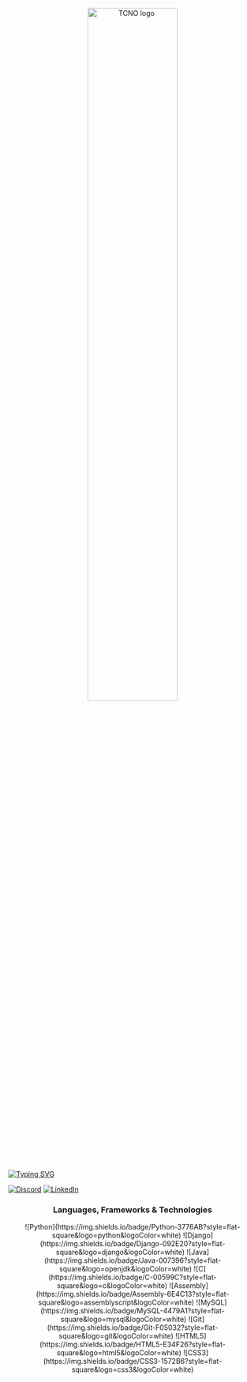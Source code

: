 <p align="center">
  <a href="https://tcno.co"><img src="https://i.imgur.com/fd1beCe.png" alt="TCNO logo" width="60%"></a>
</p>

[![Typing SVG](https://readme-typing-svg.herokuapp.com?font=Fira+Code&pause=1000&color=00F718&width=200&lines=Hi+There!;I'm+Malek)](https://git.io/typing-svg)

[![Discord](https://img.shields.io/badge/Discord-5865F2?style=flat-square&logo=discord&logoColor=white)](https://discord.gg/mylink)
[![LinkedIn](https://img.shields.io/badge/LinkedIn-0A66C2?style=flat-square&logo=linkedin&logoColor=white)](https://linkedin.com/in/myprofile)
</p>

<h3 align="center">Languages, Frameworks & Technologies</h3>
<p align="center">
  ![Python](https://img.shields.io/badge/Python-3776AB?style=flat-square&logo=python&logoColor=white)
  ![Django](https://img.shields.io/badge/Django-092E20?style=flat-square&logo=django&logoColor=white)
  ![Java](https://img.shields.io/badge/Java-007396?style=flat-square&logo=openjdk&logoColor=white)
  ![C](https://img.shields.io/badge/C-00599C?style=flat-square&logo=c&logoColor=white)
  ![Assembly](https://img.shields.io/badge/Assembly-6E4C13?style=flat-square&logo=assemblyscript&logoColor=white)
  ![MySQL](https://img.shields.io/badge/MySQL-4479A1?style=flat-square&logo=mysql&logoColor=white)
  ![Git](https://img.shields.io/badge/Git-F05032?style=flat-square&logo=git&logoColor=white)
  ![HTML5](https://img.shields.io/badge/HTML5-E34F26?style=flat-square&logo=html5&logoColor=white)
  ![CSS3](https://img.shields.io/badge/CSS3-1572B6?style=flat-square&logo=css3&logoColor=white)
</p> 
